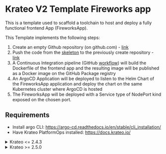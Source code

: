 # Krateo V2 Template Fireworks app

This is a template used to scaffold a toolchain to host and deploy a fully functional frontend App (FireworksApp).

This Template implements the following steps:
1. Create an empty Github repository (on github.com) - [link](https://github.com/krateoplatformops/krateo-v2-template-fireworksapp/blob/main/chart/templates/git-repo.yaml)
2. Push the code from the [skeleton](https://github.com/krateoplatformops/krateo-v2-template-fireworksapp/tree/main/skeleton) to the previously create repository - [link](https://github.com/krateoplatformops/krateo-v2-template-fireworksapp/blob/main/chart/templates/git-clone.yaml)
3. A Continuous Integration pipeline (GitHub [workflow](https://github.com/krateoplatformops/krateo-v2-template-fireworksapp/blob/main/skeleton/.github/workflows/ci.yml)) will build the Dockerfile of the frontend app and the resulting image will be published as a Docker image on the GitHub Package registry
4. An ArgoCD Application will be deployed to listen to the Helm Chart of the FireworksApp application and deploy the chart on the same Kubernetes cluster where ArgoCD is hosted
5. The FireworksApp will be deployed with a Service type of NodePort kind exposed on the chosen port.

## Requirements

- Install argo CLI: https://argo-cd.readthedocs.io/en/stable/cli_installation/
- Have Krateo PlatformOps installed: https://docs.krateo.io/

<details>
  <summary>Krateo <= 2.4.3</summary>

  ### Setup toolchain on krateo-system namespace

  ```sh
  helm repo add krateo https://charts.krateo.io
  helm repo update krateo
  helm install github-provider krateo/github-provider --namespace krateo-system --create-namespace --wait --version 0.2.2
  helm install git-provider krateo/git-provider --namespace krateo-system --create-namespace --wait --version 0.10.1
  helm repo add argo https://argoproj.github.io/argo-helm
  helm repo update argo
  helm install argocd argo/argo-cd --namespace krateo-system --create-namespace --wait --version 8.0.17
  ```

  ### Create a *krateo-account* user on ArgoCD

  ```sh
  kubectl patch configmap argocd-cm -n krateo-system --patch '{"data": {"accounts.krateo-account": "apiKey, login"}}'
  kubectl patch configmap argocd-rbac-cm -n krateo-system --patch '{"data": {"policy.default": "role:readonly"}}'
  ```

  ### Generate a token for *krateo-account* user

  In order to generate a token, follow this instructions:

  ```sh
  kubectl port-forward service/argocd-server -n krateo-system 8443:443
  ```

  Open a new terminal and execute the following commands:

  ```sh
  PASSWORD=$(kubectl -n krateo-system get secret argocd-initial-admin-secret -o jsonpath="{.data.password}" | base64 -d)
  argocd login localhost:8443 --insecure --username admin --password $PASSWORD
  argocd account list
  TOKEN=$(argocd account generate-token --account krateo-account)

  cat <<EOF | kubectl apply -f -
  apiVersion: v1
  kind: Secret
  type: Opaque
  metadata:
    name: argocd-endpoint
    namespace: krateo-system
  stringData:
    insecure: "true"
    server-url: https://argocd-server.krateo-system.svc:443
    token: $TOKEN
  EOF
  ```

  ### Generate a token for GitHub user

  In order to generate a token, follow this instructions: https://docs.github.com/en/authentication/keeping-your-account-and-data-secure/managing-your-personal-access-tokens#creating-a-personal-access-token-classic

  Give the following permissions: delete:packages, delete_repo, repo, workflow, write:packages

  Substitute the <PAT> value with the generated token:

  ```sh
  cat <<EOF | kubectl apply -f -
  apiVersion: v1
  stringData:
    token: <PAT>
  kind: Secret
  metadata:
    name: github-repo-creds
    namespace: krateo-system
  type: Opaque
  EOF
  ```

  ### Create a *fireworksapp-system* namespace

  ```sh
  kubectl create ns fireworksapp-system
  ```

  ## How to install

  ```sh
  kubectl apply -f https://raw.githubusercontent.com/krateoplatformops/krateo-v2-template-fireworksapp/refs/tags/1.1.15/compositiondefinition.yaml
  kubectl apply -f https://raw.githubusercontent.com/krateoplatformops/krateo-v2-template-fireworksapp/refs/tags/1.1.15/customform.yaml
  ```

</details>

<details>
  <summary>Krateo >= 2.5.0</summary>

  ### Setup toolchain on krateo-system namespace

  ```sh
  helm repo add krateo https://charts.krateo.io
  helm repo update krateo
  helm install github-provider-kog krateo/github-provider-kog --namespace krateo-system --create-namespace --wait --version 0.0.6
  helm install git-provider krateo/git-provider --namespace krateo-system --create-namespace --wait --version 0.10.1
  helm repo add argo https://argoproj.github.io/argo-helm
  helm repo update argo
  helm install argocd argo/argo-cd --namespace krateo-system --create-namespace --wait --version 8.0.17
  ```

  ### Create a *krateo-account* user on ArgoCD

  ```sh
  kubectl patch configmap argocd-cm -n krateo-system --patch '{"data": {"accounts.krateo-account": "apiKey, login"}}'
  kubectl patch configmap argocd-rbac-cm -n krateo-system --patch '{"data": {"policy.default": "role:readonly"}}'
  ```

  ### Generate a token for *krateo-account* user

  In order to generate a token, follow this instructions:

  ```sh
  kubectl port-forward service/argocd-server -n krateo-system 8443:443
  ```

  Open a new terminal and execute the following commands:

  ```sh
  PASSWORD=$(kubectl -n krateo-system get secret argocd-initial-admin-secret -o jsonpath="{.data.password}" | base64 -d)
  argocd login localhost:8443 --insecure --username admin --password $PASSWORD
  argocd account list
  TOKEN=$(argocd account generate-token --account krateo-account)

  cat <<EOF | kubectl apply -f -
  apiVersion: v1
  kind: Secret
  type: Opaque
  metadata:
    name: argocd-endpoint
    namespace: krateo-system
  stringData:
    insecure: "true"
    server-url: https://argocd-server.krateo-system.svc:443
    token: $TOKEN
  EOF
  ```

  ### Generate a token for GitHub user

  In order to generate a token, follow this instructions: https://docs.github.com/en/authentication/keeping-your-account-and-data-secure/managing-your-personal-access-tokens#creating-a-personal-access-token-classic

  Give the following permissions: delete:packages, delete_repo, repo, workflow, write:packages

  Substitute the <PAT> value with the generated token:

  ```sh
  cat <<EOF | kubectl apply -f -
  apiVersion: v1
  stringData:
    token: <PAT>
  kind: Secret
  metadata:
    name: github-repo-creds
    namespace: krateo-system
  type: Opaque
  EOF
  ```

  ### Wait for GitHub Provider to be ready

  ```sh
  until kubectl get deployment github-provider-kog-repo-controller -n krateo-system &>/dev/null; do
    echo "Waiting for Repo controller deployment to be created..."
    sleep 5
  done
  kubectl wait deployments github-provider-kog-repo-controller --for condition=Available=True --namespace krateo-system --timeout=300s

  ```

  ### Create a *fireworksapp-system* namespace

  ```sh
  kubectl create ns fireworksapp-system
  ```

  ### Create a BearerAuth Custom Resource

  Create a BearerAuth Custom Resource to make the GitHub Provider able to authenticate with the GitHub API using the previously created token.

  ```sh
  cat <<EOF | kubectl apply -f -
  apiVersion: github.kog.krateo.io/v1alpha1
  kind: BearerAuth
  metadata:
    name: bearer-github-ref
    namespace: fireworksapp-system
  spec:
    tokenRef:
      key: token
      name: github-repo-creds
      namespace: krateo-system
  EOF
  ```

  ## How to install

  ```sh
  kubectl apply -f https://raw.githubusercontent.com/krateoplatformops/krateo-v2-template-fireworksapp/refs/tags/2.0.1/portal/compositiondefinition.yaml
  ```

</details>